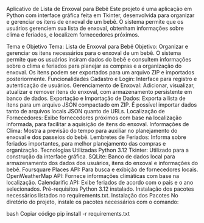 Aplicativo de Lista de Enxoval para Bebê
Este projeto é uma aplicação em Python com interface gráfica feita em Tkinter, desenvolvida para organizar e gerenciar os itens de enxoval de um bebê. O sistema permite que os usuários gerenciem sua lista de enxoval, obtenham informações sobre clima e feriados, e localizem fornecedores próximos.

Tema e Objetivo
Tema: Lista de Enxoval para Bebê
Objetivo: Organizar e gerenciar os itens necessários para o enxoval de um bebê. O sistema permite que os usuários insiram dados do bebê e consultem informações sobre o clima e feriados para planejar as compras e a organização do enxoval. Os itens podem ser exportados para um arquivo ZIP e importados posteriormente.
Funcionalidades
Cadastro e Login: Interface para registro e autenticação de usuários.
Gerenciamento de Enxoval: Adicionar, visualizar, atualizar e remover itens do enxoval, com armazenamento persistente em banco de dados.
Exportação e Importação de Dados: Exporta a lista de itens para um arquivo JSON compactado em ZIP. É possível importar dados tanto de arquivos locais JSON quanto de URLs.
Localização de Fornecedores: Exibe fornecedores próximos com base na localização informada, para facilitar a aquisição de itens do enxoval.
Informações de Clima: Mostra a previsão do tempo para auxiliar no planejamento do enxoval e dos passeios do bebê.
Lembretes de Feriados: Informa sobre feriados importantes, para melhor planejamento das compras e organização.
Tecnologias Utilizadas
Python 3.12
Tkinter: Utilizado para a construção da interface gráfica.
SQLite: Banco de dados local para armazenamento dos dados dos usuários, itens do enxoval e informações do bebê.
Foursquare Places API: Para busca e exibição de fornecedores locais.
OpenWeatherMap API: Fornece informações climáticas com base na localização.
Calendarific API: Exibe feriados de acordo com o país e o ano selecionados.
Pré-requisitos
Python 3.12 instalado.
Instalação dos pacotes necessários listados no requirements.txt.
Instalação dos Pacotes
No diretório do projeto, instale os pacotes necessários com o comando:

bash
Copiar código
pip install -r requirements.txt

